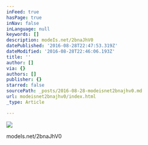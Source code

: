 ```yaml
---
inFeed: true
hasPage: true
inNav: false
inLanguage: null
keywords: []
description: modeIs.net/2bnaJhV0
datePublished: '2016-08-28T22:47:53.319Z'
dateModified: '2016-08-28T22:46:06.193Z'
title: ''
author: []
via: {}
authors: []
publisher: {}
starred: false
sourcePath: _posts/2016-08-28-modeisnet2bnajhv0.md
url: modeisnet2bnajhv0/index.html
_type: Article

---
```

![](https://the-grid-user-content.s3-us-west-2.amazonaws.com/c2a07c9d-7ab8-4dee-bc28-265ac08264c3.jpg)

modeIs.net/2bnaJhV0